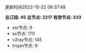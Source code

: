 更新时间2022-10-22 06:37:49

**总订阅: 45**
**总节点: 2217**
**有效节点: 333**
- ssr节点: 9
- ss节点: 170
- v2ray节点: 145
- trojan节点: 9
